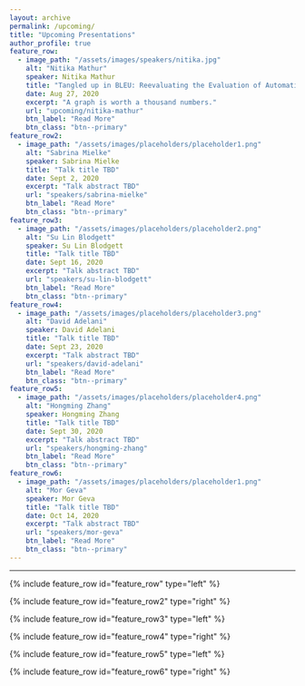 ```yaml
---
layout: archive
permalink: /upcoming/
title: "Upcoming Presentations"
author_profile: true
feature_row:
  - image_path: "/assets/images/speakers/nitika.jpg"
    alt: "Nitika Mathur"
    speaker: Nitika Mathur
    title: "Tangled up in BLEU: Reevaluating the Evaluation of Automatic Machine Translation Evaluation Metrics"
    date: Aug 27, 2020
    excerpt: "A graph is worth a thousand numbers."
    url: "upcoming/nitika-mathur"
    btn_label: "Read More"
    btn_class: "btn--primary"
feature_row2:
  - image_path: "/assets/images/placeholders/placeholder1.png"
    alt: "Sabrina Mielke"
    speaker: Sabrina Mielke
    title: "Talk title TBD"
    date: Sept 2, 2020
    excerpt: "Talk abstract TBD"
    url: "speakers/sabrina-mielke"
    btn_label: "Read More"
    btn_class: "btn--primary"
feature_row3:
  - image_path: "/assets/images/placeholders/placeholder2.png"
    alt: "Su Lin Blodgett"
    speaker: Su Lin Blodgett
    title: "Talk title TBD"
    date: Sept 16, 2020
    excerpt: "Talk abstract TBD"
    url: "speakers/su-lin-blodgett"
    btn_label: "Read More"
    btn_class: "btn--primary"
feature_row4:
  - image_path: "/assets/images/placeholders/placeholder3.png"
    alt: "David Adelani"
    speaker: David Adelani
    title: "Talk title TBD"
    date: Sept 23, 2020
    excerpt: "Talk abstract TBD"
    url: "speakers/david-adelani"
    btn_label: "Read More"
    btn_class: "btn--primary"
feature_row5:
  - image_path: "/assets/images/placeholders/placeholder4.png"
    alt: "Hongming Zhang"
    speaker: Hongming Zhang
    title: "Talk title TBD"
    date: Sept 30, 2020
    excerpt: "Talk abstract TBD"
    url: "speakers/hongming-zhang"
    btn_label: "Read More"
    btn_class: "btn--primary"
feature_row6:
  - image_path: "/assets/images/placeholders/placeholder1.png"
    alt: "Mor Geva"
    speaker: Mor Geva
    title: "Talk title TBD"
    date: Oct 14, 2020
    excerpt: "Talk abstract TBD"
    url: "speakers/mor-geva"
    btn_label: "Read More"
    btn_class: "btn--primary"
---
```


<hr>

{% include feature_row id="feature_row" type="left" %}

{% include feature_row id="feature_row2" type="right" %}

{% include feature_row id="feature_row3" type="left" %}

{% include feature_row id="feature_row4" type="right" %}

{% include feature_row id="feature_row5" type="left" %}

{% include feature_row id="feature_row6" type="right" %}
